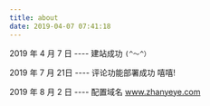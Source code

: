 ```yaml
---
title: about
date: 2019-04-07 07:41:18
---
```


2019 年 4 月 7 日   ---- 建站成功   `(^～^）`

2019 年 7 月 21日  ---- 评论功能部署成功     嘻嘻!

2019 年 8 月 2 日   ---- 配置域名  www.zhanyeye.com